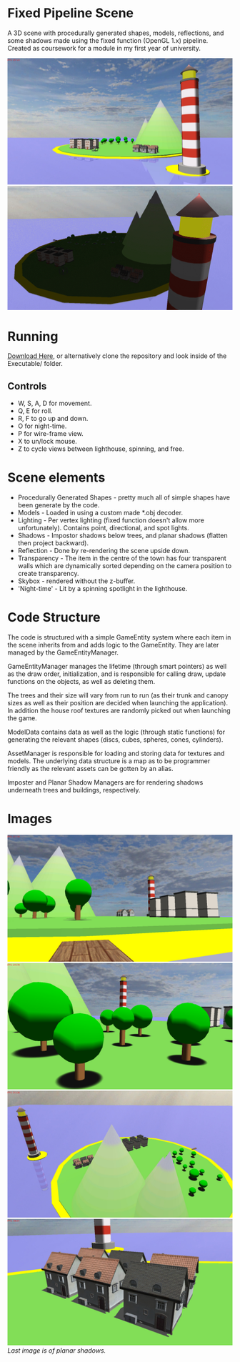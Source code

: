 # Fixed Pipeline Scene
A 3D scene with procedurally generated shapes, models, reflections, and some shadows made using the fixed function (OpenGL 1.x) pipeline. Created as coursework for a module in my first year of university.

![Image of scene](https://github.com/giodestone/Fixed-Pipeline-Scene/blob/master/Images/Image1.jpg)
![GIF of night-time](https://github.com/giodestone/Fixed-Pipeline-Scene/blob/master/Images/GIF.gif)

# Running
[Download Here](https://github.com/giodestone/Fixed-Pipeline-Scene/releases), or alternatively clone the repository and look inside of the Executable/ folder.

## Controls
* W, S, A, D for movement.
* Q, E for roll.
* R, F to go up and down.
* O for night-time.
* P for wire-frame view.
* X to un/lock mouse.
* Z to cycle views between lighthouse, spinning, and free.

# Scene elements
* Procedurally Generated Shapes - pretty much all of simple shapes have been generate by the code.
* Models - Loaded in using a custom made *.obj decoder.
* Lighting - Per vertex lighting (fixed function doesn't allow more unfortunately). Contains point, directional, and spot lights.
* Shadows - Impostor shadows below trees, and planar shadows (flatten then project backward).
* Reflection - Done by re-rendering the scene upside down.
* Transparency - The item in the centre of the town has four transparent walls which are dynamically sorted depending on the camera position to create transparency.
* Skybox - rendered without the z-buffer.
* 'Night-time' - Lit by a spinning spotlight in the lighthouse.

# Code Structure
The code is structured with a simple GameEntity system where each item in the scene inherits from and adds logic to the GameEntity. They are later managed by the GameEntityManager.

GameEntityManager manages the lifetime (through smart pointers) as well as the draw order, initialization, and is responsible for calling draw, update functions on the objects, as well as deleting them.

The trees and their size will vary from run to run (as their trunk and canopy sizes as well as their position are decided when launching the application). In addition the house roof textures are randomly picked out when launching the game.

ModelData contains data as well as the logic (through static functions) for generating the relevant shapes (discs, cubes, spheres, cones, cylinders).

AssetManager is responsible for loading and storing data for textures and models. The underlying data structure is a map as to be programmer friendly as the relevant assets can be gotten by an alias.

Imposter and Planar Shadow Managers are for rendering shadows underneath trees and buildings, respectively.

# Images
![Scene from dock](https://github.com/giodestone/Fixed-Pipeline-Scene/blob/master/Images/Image2.jpg)
![Scene from forest with imposter shadows](https://github.com/giodestone/Fixed-Pipeline-Scene/blob/master/Images/Image3.jpg)
![Scene from mountains](https://github.com/giodestone/Fixed-Pipeline-Scene/blob/master/Images/Image4.jpg)
![Houses with planar shadows](https://github.com/giodestone/Fixed-Pipeline-Scene/blob/master/Images/Image5.jpg)
*Last image is of planar shadows.*
